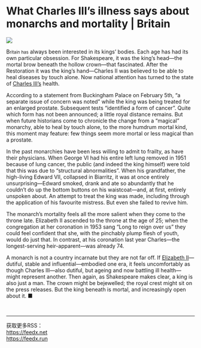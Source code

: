 # What Charles III’s illness says about monarchs and mortality | Britain

<img src="https://images.weserv.nl/?url=www.economist.com/img/b/1280/720/90/media-assets/image/20240210_BRP502.jpg" /><div></div><p><span>B</span><small>ritain has</small> always been interested in its kings’ bodies. Each age has had its own particular obsession. For Shakespeare, it was the king’s head—the mortal brow beneath the hollow crown—that fascinated. After the Restoration it was the king’s hand—Charles II was believed to be able to heal diseases by touch alone. Now national attention has turned to the state of <a href="https://www.economist.com/britain/2022/09/15/what-sort-of-king-will-charles-iii-be">Charles III’s</a> health. </p><p>According to a statement from Buckingham Palace on February 5th, “a separate issue of concern was noted” while the king was being treated for an enlarged prostate. Subsequent tests “identified a form of cancer”. Quite which form has not been announced; a little royal distance remains. But when future historians come to chronicle the change from a “magical” monarchy, able to heal by touch alone, to the more humdrum mortal kind, this moment may feature: few things seem more mortal or less magical than a prostate. </p><div><div><div id="econ-1"></div></div></div><p>In the past monarchies have been less willing to admit to frailty, as have their physicians. When George VI had his entire left lung removed in 1951 because of lung cancer, the public (and indeed the king himself) were told that this was due to “structural abnormalities”. When his grandfather, the high-living Edward VII, collapsed in Biarritz, it was at once entirely unsurprising—Edward smoked, drank and ate so abundantly that he couldn’t do up the bottom buttons on his waistcoat—and, at first, entirely unspoken about. An attempt to treat the king was made, including through the application of his favourite mistress. But even she failed to revive him. </p><p>The monarch’s mortality feels all the more salient when they come to the throne late. Elizabeth II ascended to the throne at the age of 25; when the congregation at her coronation in 1953 sang “Long to reign over us” they could feel confident that she, with the pinchably plump flesh of youth, would do just that. In contrast, at his coronation last year Charles—the longest-serving heir-apparent—was already 74. </p><p>A monarch is not a country incarnate but they are not far off. If <a href="https://www.economist.com/leaders/2022/09/08/the-death-of-elizabeth-ii-marks-the-end-of-an-era">Elizabeth II</a>—dutiful, stable and influential—embodied one era, it feels uncomfortably as though Charles III—also dutiful, but ageing and now battling ill health—might represent another. Then again, as Shakespeare makes clear, a king is also just a man. The crown might be bejewelled; the royal crest might sit on the press releases. But the king beneath is mortal, and increasingly open about it. <span>■</span></p><br /><hr /><div>获取更多RSS：<br /><a href="https://feedx.net" style="color: orange;" target="_blank">https://feedx.net</a> <br /><a href="https://feedx.run" style="color: orange;" target="_blank">https://feedx.run</a><br /></div>


